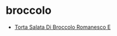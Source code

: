 # broccolo

 * [Torta Salata Di Broccolo Romanesco E](../index/t/torta-salata-di-broccolo-romanesco-e.json)
